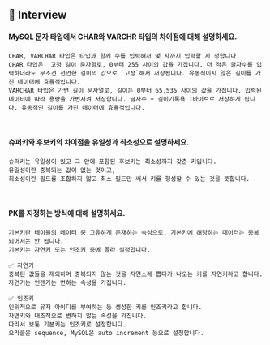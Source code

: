 ## 📝 Interview

#### MySQL 문자 타입에서 CHAR와 VARCHR 타입의 차이점에 대해 설명하세요.

```
CHAR, VARCHAR 타입은 타입과 함께 수를 입력해서 몇 자까지 입력할 지 정합니다.
CHAR 타입은  고정 길이 문자열로, 0부터 255 사이의 값을 가집니다. 더 적은 글자수를 입력하더라도 무조건 선언한 길이의 값으로 `고정`해서 저장됩니다. 유동적이지 않은 길이를 가진 데이터에 효율적입니다.
VARCHAR 타입은 가변 길이 문자열로, 길이는 0부터 65,535 사이의 값을 가집니다. 입력된 데이터에 따라 용량을 가변시켜 저장합니다. 글자수 + 길이기록욕 1바이트로 저장하게 됩니다. 유동적인 길이를 가진 데이터에 효율적입니다.
```

<br>

#### 슈퍼키와 후보키의 차이점을 유일성과 최소성으로 설명하세요.

```
슈퍼키는 유일성이 있고 그 안에 포함된 후보키는 최소성까지 갖춘 키입니다.
유일성이란 중복되는 값이 없는 것이고,
최소성이란 필드를 조합하지 않고 최소 필드만 써서 키를 형성할 수 있는 것을 뜻합니다.
```

<br>

#### PK를 지정하는 방식에 대해 설명하세요.

```
기본키란 테이블의 데이터 중 고유하게 존재하는 속성으로, 기본키에 해당하는 데이터는 중복되어서는 안 됩니다.
기본키는 자연키 또는 인조키 중에 골라 설정합니다.

✅ 자연키
중복된 값들을 제외하며 중복되지 않는 것을 자연스레 뽑다가 나오는 키를 자연키라고 합니다.
자연키는 언젠가는 변하는 속성을 가집니다.

✅ 인조키
인위적으로 유저 아이디를 부여하는 등 생성한 키를 인조키라고 합니다.
자연키와 대조적으로 변하지 않는 속성을 가집니다.
따라서 보통 기본키는 인조키로 설정합니다.
오라클은 sequence, MySQL은 auto increment 등으로 설정합니다.
```
